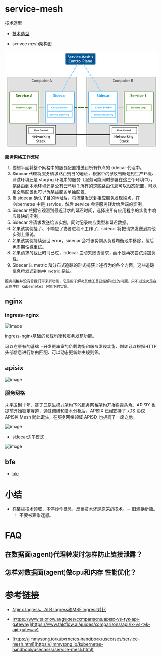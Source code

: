 # service-mesh

技术选型

- [技术选型](./技术选型.md)

* serivce mesh架构图

![serivce-mesh架构图](./serivce-mesh-control-plane.png)

**服务网格工作流程**

1. 控制平面将整个网格中的服务配置推送到所有节点的 sidecar 代理中。
2. Sidecar 代理将服务请求路由到目的地址，根据中的参数判断是到生产环境、测试环境还是 staging 环境中的服务（服务可能同时部署在这三个环境中），是路由到本地环境还是公有云环境？所有的这些路由信息可以动态配置，可以是全局配置也可以为某些服务单独配置。
3. 当 sidecar 确认了目的地址后，将流量发送到相应服务发现端点，在 Kubernetes 中是 service，然后 service 会将服务转发给后端的实例。
4. Sidecar 根据它观测到最近请求的延迟时间，选择出所有应用程序的实例中响应最快的实例。
5. Sidecar 将请求发送给该实例，同时记录响应类型和延迟数据。
6. 如果该实例挂了、不响应了或者进程不工作了，sidecar 将把请求发送到其他实例上重试。
7. 如果该实例持续返回 error，sidecar 会将该实例从负载均衡池中移除，稍后再周期性得重试。
8. 如果请求的截止时间已过，sidecar 主动失败该请求，而不是再次尝试添加负载。
9. Sidecar 以 metric 和分布式追踪的形式捕获上述行为的各个方面，这些追踪信息将发送到集中 metric 系统。

`服务网格并没有给我们带来新功能，它是用于解决其他工具已经解决过的问题，只不过这次是在云原生的 Kubernetes 环境下的实现。`

## nginx

### ingress-nginx

![image](https://github.com/user-attachments/assets/9d29d1fa-5315-4afc-a340-8a85b312b4b6)

ingress-nginx基础的负载均衡和服务发现功能。

可以在原有的基础上开发更丰富的负载均衡和服务发现功能，例如可以根据HTTP头部信息进行路由匹配、可以动态更新路由规则等。

## apisix

![image](https://github.com/user-attachments/assets/4b37d6a1-8b68-408a-9fde-2944e4f8a37c)


### 服务网格

未来五到十年，基于云原生模式架构下的服务网格架构开始崭露头角。APISIX 也提前开始锁定赛道，通过调研和技术分析后，APISIX 已经支持了 xDS 协议，APISIX Mesh 就此诞生，在服务网格领域 APISIX 也拥有了一席之地。

![image](https://github.com/user-attachments/assets/df373852-6cf8-4a9d-b206-d4b6e852216d)

* sidecar边车模式

![image](https://github.com/user-attachments/assets/f9c22793-2dcf-44cc-8ff4-3d3656d7e22d)


## bfe

- [bfe](./bfe.md)

# 小结

* 在某些技术领域，不停炒作概念，反而技术还是原来的技术。-- 旧酒换新瓶。
  * 不要被表象迷惑。

# FAQ

## 在数据面(agent)代理转发时怎样防止链接泄露？

## 怎样对数据面(agent)做cpu和内存 性能优化？

# 参考链接

- [Nginx Ingress、ALB Ingress和MSE Ingress对比](https://help.aliyun.com/zh/ack/ack-managed-and-ack-dedicated/user-guide/comparison-among-nginx-ingresses-alb-ingresses-and-mse-ingresses-1?spm=a2c4g.11186623.0.0.2b571a01qX91wa)

- [https://www.taloflow.ai/guides/comparisons/apisix-vs-tyk-api-gateway](https://www.taloflow.ai/guides/comparisons/apisix-vs-tyk-api-gateway)

- [https://jimmysong.io/kubernetes-handbook/usecases/service-mesh.html](https://jimmysong.io/kubernetes-handbook/usecases/service-mesh.html)
